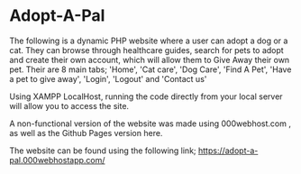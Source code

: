 # Adopt-A-Pal

The following is a dynamic PHP website where a user can adopt a dog or a cat. 
They can browse through healthcare guides, search for pets to adopt and create 
their own account, which will allow them to Give Away their own pet. 
Their are 8 main tabs; 
'Home', 'Cat care', 'Dog Care', 'Find A Pet', 
'Have a pet to give away', 'Login', 'Logout' 
and 'Contact us' 

Using XAMPP LocalHost, running the code directly 
from your local server will allow you to access the site. 

A non-functional version of the website was made using 
000webhost.com , as well as the Github Pages version here. 

The website can be found using the following link;
https://adopt-a-pal.000webhostapp.com/

